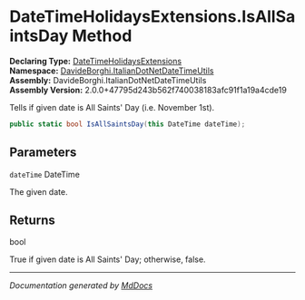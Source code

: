 ﻿<!--  
  <auto-generated>   
    The contents of this file were generated by a tool.  
    Changes to this file may be list if the file is regenerated  
  </auto-generated>   
-->

# DateTimeHolidaysExtensions.IsAllSaintsDay Method

**Declaring Type:** [DateTimeHolidaysExtensions](../index.md)  
**Namespace:** [DavideBorghi.ItalianDotNetDateTimeUtils](../../index.md)  
**Assembly:** DavideBorghi.ItalianDotNetDateTimeUtils  
**Assembly Version:** 2.0.0+47795d243b562f740038183afc91f1a19a4cde19

Tells if given date is All Saints' Day (i.e. November 1st).

```csharp
public static bool IsAllSaintsDay(this DateTime dateTime);
```

## Parameters

`dateTime`  DateTime

The given date.

## Returns

bool

True if given date is All Saints' Day; otherwise, false.

___

*Documentation generated by [MdDocs](https://github.com/ap0llo/mddocs)*
